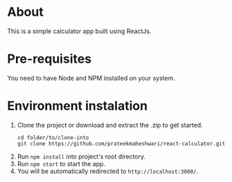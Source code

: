 # About
This is a simple calculator app built using ReactJs.

# Pre-requisites
You need to have Node and NPM installed on your system.

# Environment instalation

1. Clone the project or download and extract the .zip to get started.
    ```
    cd folder/to/clone-into
    git clone https://github.com/prateekmaheshwari/react-calculator.git
    ```
2. Run `npm install` into project's root directory.
3. Run `npm start` to start the app.
4. You will be automatically redirected to `http://localhost:3000/`.

